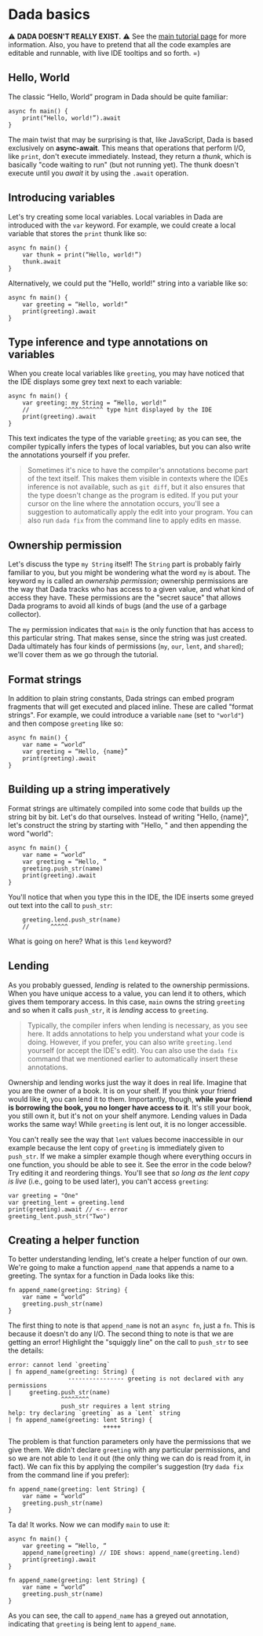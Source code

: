 # Dada basics

⚠️ **DADA DOESN'T REALLY EXIST.** ⚠️ See the [main tutorial page](../tutorial.md) for more information. Also, you have to pretend that all the code examples are editable and runnable, with live IDE tooltips and so forth. =)

## Hello, World

The classic “Hello, World” program in Dada should be quite familiar:

```
async fn main() {
    print(“Hello, world!”).await
}
```

The main twist that may be surprising is that, like JavaScript, Dada is based exclusively on **async-await**. This means that operations that perform I/O, like `print`, don't execute immediately. Instead, they return a *thunk*, which is basically "code waiting to run" (but not running yet). The thunk doesn't execute until you *await* it by using the `.await` operation. 

## Introducing variables

Let's try creating some local variables. Local variables in Dada are introduced with the `var` keyword. For example, we could create a local variable that stores the `print` thunk like so:

```
async fn main() {
    var thunk = print(“Hello, world!”)
    thunk.await
}
```

Alternatively, we could put the "Hello, world!" string into a variable like so:

```
async fn main() {
    var greeting = “Hello, world!”
    print(greeting).await
}
```

## Type inference and type annotations on variables

When you create local variables like `greeting`, you may have noticed that the IDE displays some grey text next to each variable:

```
async fn main() {
    var greeting: my String = “Hello, world!”
    //          ^^^^^^^^^^^ type hint displayed by the IDE
    print(greeting).await
}
```

This text indicates the type of the variable `greeting`; as you can see, the compiler typically infers the types of local variables, but you can also write the annotations yourself if you prefer.

> Sometimes it's nice to have the compiler's annotations become part of the text itself. This makes them visible in contexts where the IDEs inference is not available, such as `git diff`, but it also ensures that the type doesn't change as the program is edited. If you put your cursor on the line where the annotation occurs, you'll see a suggestion to automatically apply the edit into your program. You can also run `dada fix` from the command line to apply edits en masse.

## Ownership permission

Let's discuss the type `my String` itself! The `String` part is probably fairly familiar to you, but you might be wondering what the word `my` is about. The keyword `my` is called an *ownership permission*; ownership permissions are the way that Dada tracks who has access to a given value, and what kind of access they have. These permissions are the "secret sauce" that allows Dada programs to avoid all kinds of bugs (and the use of a garbage collector).

The `my` permission indicates that `main` is the only function that has access to this particular string. That makes sense, since the string was just created. Dada ultimately has four kinds of permissions (`my`, `our`, `lent`, and `shared`); we'll cover them as we go through the tutorial.

## Format strings

In addition to plain string constants, Dada strings can embed program fragments that will get executed and placed inline. These are called "format strings". For example, we could introduce a variable `name` (set to `"world"`) and then compose `greeting` like so:

```
async fn main() {
    var name = “world”
    var greeting = “Hello, {name}”
    print(greeting).await
}
```

## Building up a string imperatively

Format strings are ultimately compiled into some code that builds up the string bit by bit. Let's do that ourselves. Instead of writing "Hello, {name}", let's construct the string by starting with "Hello, " and then appending the word "world":

```
async fn main() {
    var name = “world”
    var greeting = “Hello, “
    greeting.push_str(name)
    print(greeting).await
}
```

You'll notice that when you type this in the IDE, the IDE inserts some greyed out text into the call to `push_str`:

```
    greeting.lend.push_str(name)
    //      ^^^^^
```

What is going on here? What is this `lend` keyword?

## Lending

As you probably guessed, *lending* is related to the ownership permissions. When you have unique access to a value, you can lend it to others, which gives them temporary access. In this case, `main` owns the string `greeting` and so when it calls `push_str`, it is *lending* access to `greeting`. 

> Typically, the compiler infers when lending is necessary, as you see here. It adds annotations to help you understand what your code is doing. However, if you prefer, you can also write `greeting.lend` yourself (or accept the IDE's edit). You can also use the `dada fix` command that we mentioned earlier to automatically insert these annotations.

Ownership and lending works just the way it does in real life. Imagine that you are the owner of a book. It is on your shelf. If you think your friend would like it, you can lend it to them. Importantly, though, **while your friend is borrowing the book, you no longer have access to it**. It's still your book, you still own it, but it's not on your shelf anymore. Lending values in Dada works the same way! While `greeting` is lent out, it is no longer accessible. 

You can't really see the way that `lent` values become inaccessible in our example because the lent copy of `greeting` is immediately given to `push_str`. If we make a simpler example though where everything occurs in one function, you should be able to see it. See the error in the code below? Try editing it and reordering things. You'll see that *so long as the lent copy is live* (i.e., going to be used later), you can't access `greeting`:

```
var greeting = "One"
var greeting_lent = greeting.lend
print(greeting).await // <-- error
greeting_lent.push_str("Two")
```

## Creating a helper function

To better understanding lending, let's create a helper function of our own. We're going to make a function `append_name` that appends a name to a greeting. The syntax for a function in Dada looks like this:

```
fn append_name(greeting: String) {
    var name = “world”
    greeting.push_str(name)
}
```

The first thing to note is that `append_name` is not an `async fn`, just a `fn`. This is because it doesn't do any I/O. The second thing to note is that we are getting an error! Highlight the "squiggly line" on the call to `push_str` to see the details:

```
error: cannot lend `greeting`
| fn append_name(greeting: String) {
                 ---------------- greeting is not declared with any permissions
|     greeting.push_str(name)
               ^^^^^^^^
               push_str requires a lent string
help: try declaring `greeting` as a `Lent` string
| fn append_name(greeting: lent String) {
                           +++++
```

The problem is that function parameters only have the permissions that we give them. We didn't declare `greeting` with any particular permissions, and so we are not able to `lend` it out (the only thing we can do is read from it, in fact). We can fix this by applying the compiler's suggestion (try `dada fix` from the command line if you prefer):

```
fn append_name(greeting: lent String) {
    var name = “world”
    greeting.push_str(name)
}
```

Ta da! It works. Now we can modify `main` to use it:

```
async fn main() {
    var greeting = “Hello, “
    append_name(greeting) // IDE shows: append_name(greeting.lend)
    print(greeting).await
}

fn append_name(greeting: lent String) {
    var name = “world”
    greeting.push_str(name)
}
```

As you can see, the call to `append_name` has a greyed out annotation, indicating that `greeting` is being lent to `append_name`.
